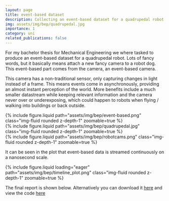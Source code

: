 ```yaml
---
layout: page
title: event-based dataset
description: Collecting an event-based dataset for a quadrupedal robot for my thesis.
img: assets/img/bep/quadrupedal.jpg
importance: 1
category: uni
related_publications: false
---
```



For my bachelor thesis for Mechanical Engineering we where tasked to produce an event-based dataset for a quadrupedal robot. Lots of fancy words, but it basically means attach a new fancy camera to a robot dog. This event-based part comes from the camera, an event-based camera. 

This camera has a non-traditional sensor, only capturing changes in light instead of a frame. This means events come in asynchronously, providing an almost instant perception of the world. More benefits include a much smaller datastream while keeping relevant information and the camera never over or underexposing, which could happen to robots when flying / walking into buildings or back outside.


<div class="row mt-3">
    <div class="col-sm mt-3 mt-md-0">
        {% include figure.liquid path="assets/img/bep/event-based.png" class="img-fluid rounded z-depth-1" zoomable=true %}
    </div>
    <div class="col-sm mt-3 mt-md-0">
        {% include figure.liquid path="assets/img/bep/quadrupedal.jpg" class="img-fluid rounded z-depth-1" zoomable=true %}
    </div>
    <div class="col-sm mt-3 mt-md-0">
        {% include figure.liquid path="assets/img/bep/robotcams.png" class="img-fluid rounded z-depth-1" zoomable=true %}
    </div>
</div>


It can be seen in the plot that event-based data is streamed continuously on a nanosecond scale.

<div class="row">
    <div class="col-sm mt-3 mt-md-0">
        {% include figure.liquid loading="eager" path="assets/img/bep/timeline_plot.png" class="img-fluid rounded z-depth-1" zoomable=true %}
    </div>
</div>


The final report is shown below. Alternatively you can download it [here](/assets/pdf/BEP_Report.pdf) and view the code [here](https://github.com/SuperJappie08/BEP-Unitree-Event)

<object data="/assets/pdf/BEP_Report.pdf" width="100%" height="1000" type='application/pdf'></object>
